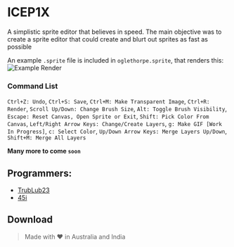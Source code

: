 # ICEP1X
A simplistic sprite editor that believes in speed. The main objective was to create a sprite editor that could create and blurt out sprites as fast as possible

An example `.sprite` file is included in `oglethorpe.sprite`, that renders this: 
![Example Render](https://github.com/45i/ICEP1X/assets/86361659/65a9c5c2-72e1-4a5e-b3c2-a1a2497bb9d9)

### Command List
`Ctrl+Z: Undo`,
`Ctrl+S: Save`,
`Ctrl+M: Make Transparent Image`,
`Ctrl+R: Render`,
`Scroll Up/Down: Change Brush Size`,
`Alt: Toggle Brush Visibility`,
`Escape: Reset Canvas, Open Sprite or Exit`,
`Shift: Pick Color From Canvas`,
`Left/Right Arrow Keys: Change/Create Layers`,
`g: Make GIF [Work In Progress]`,
`c: Select Color`,
`Up/Down Arrow Keys: Merge Layers Up/Down`,
`Shift+M: Merge All Layers`

**Many more to come `soon`**

## Programmers:
- [TrubLub23](github.com/TrubLub23)
- [45i](github.com/45i)

## Download

> Made with ♥ in Australia and India
